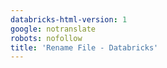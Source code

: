 ```yaml
---
databricks-html-version: 1
google: notranslate
robots: nofollow
title: 'Rename File - Databricks'
---
```



